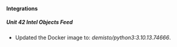 #### Integrations
##### Unit 42 Intel Objects Feed
- Updated the Docker image to: *demisto/python3:3.10.13.74666*.
